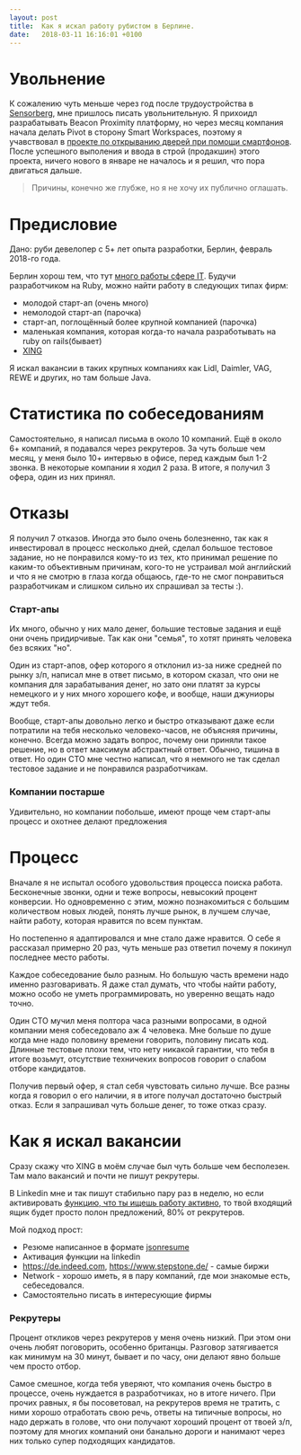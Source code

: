 ```yaml
---
layout: post
title:  Как я искал работу рубистом в Берлине.
date:   2018-03-11 16:16:01 +0100
---
```


# Увольнение

К сожалению чуть меньше через год после трудоустройства в [Sensorberg](https://www.sensorberg.com/),
мне пришлось писать увольнительную. Я прихоидл разрабатывать Beacon Proximity платформу,
но через месяц компания начала делать Pivot в сторону Smart Workspaces, поэтому я
учавствовал в [проекте по открыванию дверей при помощи смартфонов](https://berlinvalley.com/factory-sensorberg-99chairs/).
После успешного выполения и ввода в строй (продакшин) этого проекта, ничего нового
в январе не началось и я решил, что пора двигаться дальше.

> Причины, конечно же глубже, но я не хочу их публично оглашать.

# Предисловие

Дано: руби девелопер с 5+ лет опыта разработки, Берлин, февраль 2018-го года.

Берлин хорош тем, что тут [много работы сфере IT](https://techcrunch.com/2016/07/07/how-berlin-can-become-europes-no-1-tech-hub/).
Будучи разработчиком на Ruby, можно найти работу в следующих типах фирм:

- молодой старт-ап (очень много)
- немолодой старт-ап (парочка)
- старт-ап, поглощённый более крупной компанией (парочка)
- маленькая компания, которая когда-то начала разработывать на ruby on rails(бывает)
- [XING](https://www.xing.com)

Я искал вакансии в таких крупных компаниях как Lidl, Daimler, VAG, REWE и других,
но там больше Java.

# Статистика по собеседованиям

Самостоятельно, я написал письма в около 10 компаний. Ещё в около 6+ компаний,
я подавался через рекрутеров. За чуть больше чем месяц, у меня было 10+ интервью в офисе,
перед каждым был 1-2 звонка. В некоторые компании я ходил 2 раза.
В итоге, я получил 3 офера, один из них принял.

# Отказы

Я получил 7 отказов. Иногда это было очень болезненно, так как я инвестировал
в процесс несколько дней, сделал большое тестовое задание, но не понравился
кому-то из тех, кто принимал решение по каким-то объективным причинам,
кого-то не устраивал мой английский и что я не смотрю в глаза когда общаюсь,
где-то не смог понравиться разработчикам и слишком сильно их спрашивал за тесты :).

### Старт-апы

Их много, обычно у них мало денег, большие тестовые задания и ещё они очень
придирчивые. Так как они "семья", то хотят принять человека без всяких "но".

Один из старт-апов, офер которого я отклонил из-за ниже средней по рынку з/п,
написал мне в ответ письмо, в котором сказал, что они не компания для
зарабатывания денег, но зато они платят за курсы немецкого и у них много
хорошего кофе, и вообще, наши джуниоры ждут тебя.

Вообще, старт-апы довольно легко и быстро отказывают даже если потратили на тебя
несколько человеко-часов, не объясняя причины, конечно. Всегда можно задать вопрос,
почему они приняли такое решение, но в ответ максимум абстрактный ответ.
Обычно, тишина в ответ. Но один CTO мне честно написал, что я немного не так
сделал тестовое задание и не понравился разработчикам.

### Компании постарше

Удивительно, но компании побольше, имеют проще чем старт-апы процесс и охотнее
делают предложения

# Процесс

Вначале я не испытал особого удовольствия процесса поиска работа. Бесконечные
звонки, одни и теже вопросы, невысокий процент конверсии. Но одновременно с
этим, можно познакомиться с большим количеством новых людей, понять лучше рынок,
в лучшем случае, найти работу, которая нравится по всем пунктам.

Но постепенно я адаптировался и мне стало даже нравится. О себе я рассказал
примерно 20 раз, чуть меньше раз ответил почему я покинул последнее место работы.

Каждое собеседование было разным. Но большую часть времени надо именно разговаривать.
Я даже стал думать, что чтобы найти работу, можно особо не уметь программировать,
но уверенно вещать надо точно.

Один CTO мучил меня полтора часа разными вопросами, в одной компании меня собеседовало
аж 4 человека. Мне больше по душе когда мне надо половину времени говорить,
половину писать код. Длинные тестовые плохи тем, что нету никакой гарантии,
что тебя в итоге возьмут, отсутствие техничеких вопросов говорит о слабом
отборе кандидатов.

Получив первый офер, я стал себя чувстовать сильно лучше. Все разны когда я говорил
о его наличии, я в итоге получал достаточно быстрый отказ. Если я запрашивал чуть
больше денег, то тоже отказ сразу.

# Как я искал вакансии

Сразу скажу что XING в моём случае был чуть больше чем бесполезен.
Там мало вакансий и почти не пишут рекрутеры.

В Linkedin мне и так пишут стабильно пару раз в неделю, но если активировать
[функцию, что ты ищешь работу активно](https://blog.linkedin.com/2016/10/06/now-you-can-privately-signal-to-recruiters-youre-open-to-new-job),
то твой входящий ящик будет просто полон предложений, 80% от рекрутеров.

Мой подход прост:
- Резюме написанное в формате [jsonresume](https://jsonresume.org)
- Активация функции на linkedin
- https://de.indeed.com, https://www.stepstone.de/ - самые биржи
- Network - хорошо иметь, я в пару компаний, где мои знакомые есть, себеседовался.
- Самостоятельно писать в интересующие фирмы

### Рекрутеры

Процент откликов через рекрутеров у меня очень низкий.
При этом они очень любят поговорить, особенно британцы. Разговор затягивается
как минимум на 30 минут, бывает и по часу, они делают явно больше чем просто отбор.

Самое смешное, когда тебя уверяют, что компания очень быстро в процессе, очень
нуждается в разработчиках, но в итоге ничего. При прочих равных, я бы посоветовал,
на рекрутеров время не тратить, с ними хорошо отработать свою речь, ответы на типичные
вопросы, но надо держать в голове, что они получают хороший процент от твоей з/п,
поэтому для многих компаний они банально дороги и нанимают через них только
супер подходящих кандидатов.
